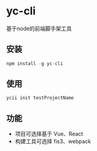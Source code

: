 
# yc-cli

基于node的前端脚手架工具

## 安装

```js
npm install -g yc-cli
```

## 使用

```js
ycii init testProjectName
```


## 功能

* 项目可选择基于 Vue、React
* 构建工具可选择 fis3、webpack
